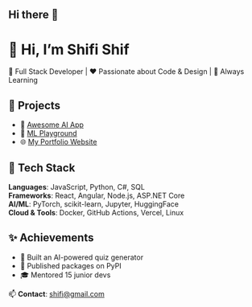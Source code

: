 ## Hi there 👋

# 👋 Hi, I’m Shifi Shif

🎯 Full Stack Developer | ❤️ Passionate about Code & Design | 🚀 Always Learning

## 🚧 Projects
- 📌 [Awesome AI App](https://github.com/shifishif/awesome-ai)
- 🧠 [ML Playground](https://github.com/shifishif/ml-playground)
- 🌐 [My Portfolio Website](https://shifishif.vercel.app)

## 💼 Tech Stack
**Languages**: JavaScript, Python, C#, SQL  
**Frameworks**: React, Angular, Node.js, ASP.NET Core  
**AI/ML**: PyTorch, scikit-learn, Jupyter, HuggingFace  
**Cloud & Tools**: Docker, GitHub Actions, Vercel, Linux

## ✨ Achievements
- 🧠 Built an AI-powered quiz generator
- 🚀 Published packages on PyPI
- 🎓 Mentored 15 junior devs

📫 **Contact**: [shifi@gmail.com](mailto:shifi@gmail.com)

